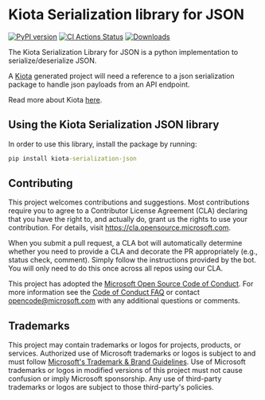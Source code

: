 # Kiota Serialization library for JSON
[![PyPI version](https://badge.fury.io/py/kiota-serialization-json.svg)](https://badge.fury.io/py/kiota-serialization-json)
[![CI Actions Status](https://github.com/microsoft/kiota-serialization-json-python/actions/workflows/build_publish.yml/badge.svg?branch=main)](https://github.com/microsoft/kiota-serialization-json-python/actions)
[![Downloads](https://pepy.tech/badge/kiota-serialization-json)](https://pepy.tech/project/kiota-serialization-json)

The Kiota Serialization Library for JSON is a python implementation to serialize/deserialize JSON.

A [Kiota](https://github.com/microsoft/kiota) generated project will need a reference to a json serialization package to handle json payloads from an API endpoint.

Read more about Kiota [here](https://github.com/microsoft/kiota/blob/main/README.md).

## Using the Kiota Serialization JSON library

In order to use this library, install the package by running:

```cmd
pip install kiota-serialization-json
```

## Contributing

This project welcomes contributions and suggestions.  Most contributions require you to agree to a
Contributor License Agreement (CLA) declaring that you have the right to, and actually do, grant us
the rights to use your contribution. For details, visit https://cla.opensource.microsoft.com.

When you submit a pull request, a CLA bot will automatically determine whether you need to provide
a CLA and decorate the PR appropriately (e.g., status check, comment). Simply follow the instructions
provided by the bot. You will only need to do this once across all repos using our CLA.

This project has adopted the [Microsoft Open Source Code of Conduct](https://opensource.microsoft.com/codeofconduct/).
For more information see the [Code of Conduct FAQ](https://opensource.microsoft.com/codeofconduct/faq/) or
contact [opencode@microsoft.com](mailto:opencode@microsoft.com) with any additional questions or comments.

## Trademarks

This project may contain trademarks or logos for projects, products, or services. Authorized use of Microsoft 
trademarks or logos is subject to and must follow 
[Microsoft's Trademark & Brand Guidelines](https://www.microsoft.com/en-us/legal/intellectualproperty/trademarks/usage/general).
Use of Microsoft trademarks or logos in modified versions of this project must not cause confusion or imply Microsoft sponsorship.
Any use of third-party trademarks or logos are subject to those third-party's policies.
